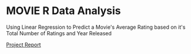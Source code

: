 # MOVIE R Data Analysis
Using Linear Regression to Predict a Movie's Average Rating based on it's Total Number of Ratings and Year Released

[Project Report](https://codebydom.github.io/movie-ml/)
